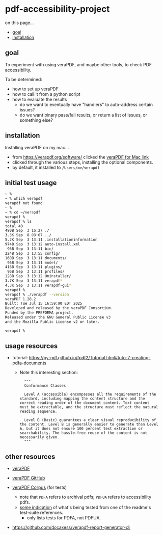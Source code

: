 # pdf-accessibility-project

on this page...
- [goal](#goal)
- [installation](#installation)


## goal

To experiment with using veraPDF, and maybe other tools, to check PDF accessibility.

To be determined:
- how to set up veraPDF
- how to call it from a python script
- how to evaluate the results
    - do we want to eventually have "handlers" to auto-address certain issues?
    - do we want binary pass/fail results, or return a list of issues, or something else?


## installation

Installing veraPDF on my mac...

- from https://verapdf.org/software/ clicked the [veraPDF for Mac link][mac-link]
- clicked through the various steps, installing the optional components.
- by default, it installed to `/Users/me/verapdf`

[mac-link]: https://github.com/verapdf/verapdf-app/releases/download/verapdf-1.10.1/verapdf-1.10.1-mac.dmg



## initial test usage

```bash
~ % 
~ % which verapdf
verapdf not found
~ % 
~ % cd ~/verapdf 
verapdf % 
verapdf % ls
total 48
480B Sep  3 16:27 ./
3.3K Sep  8 08:07 ../
5.2K Sep  3 13:11 .installationinformation
974B Sep  3 13:12 auto-install.xml
 96B Sep  3 13:11 bin/
224B Sep  3 13:55 config/
160B Sep  3 13:11 documents/
 96B Sep  3 13:11 model/
416B Sep  3 13:11 plugins/
 96B Sep  3 13:11 profiles/
128B Sep  3 13:12 Uninstaller/
3.7K Sep  3 13:11 verapdf*
4.3K Sep  3 13:11 verapdf-gui*
verapdf % 
verapdf % ./verapdf --version
veraPDF 1.28.2
Built: Tue Jul 15 16:59:00 EDT 2025
Developed and released by the veraPDF Consortium.
Funded by the PREFORMA project.
Released under the GNU General Public License v3
and the Mozilla Public License v2 or later.

verapdf % 
```


## usage resources

- tutorial: <https://py-pdf.github.io/fpdf2/Tutorial.html#tuto-7-creating-pdfa-documents>
    - Note this interesting section: 

            """
            Conformance Classes
            
            Level A (accessible) encompasses all the requirements of the standard, including mapping the content structure and the correct reading order of the document content. Text content must be extractable, and the structure must reflect the natural reading sequence.

            Level B (Basic) guarantees a clear visual reproducibility of the content. Level B is generally easier to generate than Level A, but it does not ensure 100 percent text extraction or searchability. The hassle-free reuse of the content is not necessarily given.
            """


## other resources

- [veraPDF](https://verapdf.org/)
- [veraPDF GitHub](https://github.com/verapdf)
- [veraPDF Corpus](https://github.com/verapdf/verapdf-corpus) (for tests)
    - note that `PDFA` refers to archival pdfs; `PDFUA` refers to accessibility pdfs.
    - [some indication][some-info] of what's being tested from one of the readme's test-suite references.
        - only lists tests for PDFA, not PDFUA.

- https://github.com/docaxess/verapdf-report-generator-cli

[some-info]: <https://github.com/bfocom/pdfa-testsuite/blob/master/description.txt>
